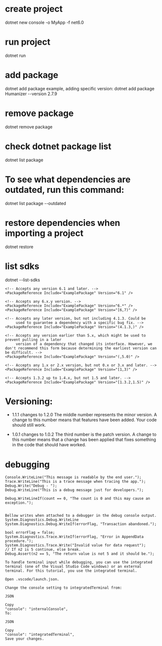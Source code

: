 

# create project 
dotnet new console -o MyApp -f net6.0

#  run project
dotnet run 

# add package
dotnet add package <package name>
example, adding specific version: dotnet add package Humanizer --version 2.7.9

# remove package
dotnet remove package <name of dependency>

# check dotnet package list
dotnet list package

# To see what dependencies are outdated, run this command:
dotnet list package --outdated

# restore dependencies when importing a project
dotnet restore

# list sdks
dotnet --list-sdks

```console
<!-- Accepts any version 6.1 and later. -->
<PackageReference Include="ExamplePackage" Version="6.1" />

<!-- Accepts any 6.x.y version. -->
<PackageReference Include="ExamplePackage" Version="6.*" />
<PackageReference Include="ExamplePackage" Version="[6,7)" />

<!-- Accepts any later version, but not including 4.1.3. Could be
     used to guarantee a dependency with a specific bug fix. -->
<PackageReference Include="ExamplePackage" Version="(4.1.3,)" />

<!-- Accepts any version earlier than 5.x, which might be used to prevent pulling in a later
     version of a dependency that changed its interface. However, we don't recommend this form because determining the earliest version can be difficult. -->
<PackageReference Include="ExamplePackage" Version="(,5.0)" />

<!-- Accepts any 1.x or 2.x version, but not 0.x or 3.x and later. -->
<PackageReference Include="ExamplePackage" Version="[1,3)" />

<!-- Accepts 1.3.2 up to 1.4.x, but not 1.5 and later. -->
<PackageReference Include="ExamplePackage" Version="[1.3.2,1.5)" />
```

# Versioning:
- 1.1.1 changes to 1.2.0
The middle number represents the minor version. A change to this number means that features have been added. Your code should still work.

- 1.0.1 changes to 1.0.2
The third number is the patch version. A change to this number means that a change has been applied that fixes something in the code that should have worked.

# debugging

```console
Console.WriteLine("This message is readable by the end user.");
Trace.WriteLine("This is a trace message when tracing the app.");
Debug.Write("Debug - ");
Debug.WriteLine("This is a debug message just for developers.");

Debug.WriteLineIf(count == 0, "The count is 0 and this may cause an exception.");


Bellow writes when attached to a debugger in the debug console output.
System.Diagnostics.Debug.WriteLine
System.Diagnostics.Debug.WriteIf(errorFlag, "Transaction abandoned.");  

bool errorFlag = false;  
System.Diagnostics.Trace.WriteIf(errorFlag, "Error in AppendData procedure.");  
System.Diagnostics.Trace.Write("Invalid value for data request");
// If n2 is 5 continue, else break.
Debug.Assert(n2 == 5, "The return value is not 5 and it should be.");

```

```console
To handle terminal input while debugging, you can use the integrated terminal (one of the Visual Studio Code windows) or an external terminal. For this tutorial, you use the integrated terminal.

Open .vscode/launch.json.

Change the console setting to integratedTerminal from:

JSON

Copy
"console": "internalConsole",
To:

JSON

Copy
"console": "integratedTerminal",
Save your changes.
```
